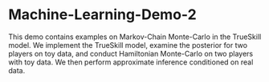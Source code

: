 # Machine-Learning-Demo-2

This demo contains examples on Markov-Chain Monte-Carlo in the TrueSkill model. We implement the TrueSkill model, examine the posterior for two players on toy data, and conduct Hamiltonian Monte-Carlo on two players with toy data. We then perform approximate inference conditioned on real data.
